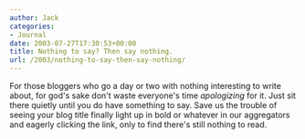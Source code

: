 ```yaml
---
author: Jack
categories:
- Journal
date: 2003-07-27T17:30:53+00:00
title: Nothing to say? Then say nothing.
url: /2003/nothing-to-say-then-say-nothing/
---
```


For those bloggers who go a day or two with nothing interesting to write about, for god's sake don't waste everyone's time _apologizing_ for it. Just sit there quietly until you do have something to say. Save us the trouble of seeing your blog title finally light up in bold or whatever in our aggregators and eagerly clicking the link, only to find there's still nothing to read.